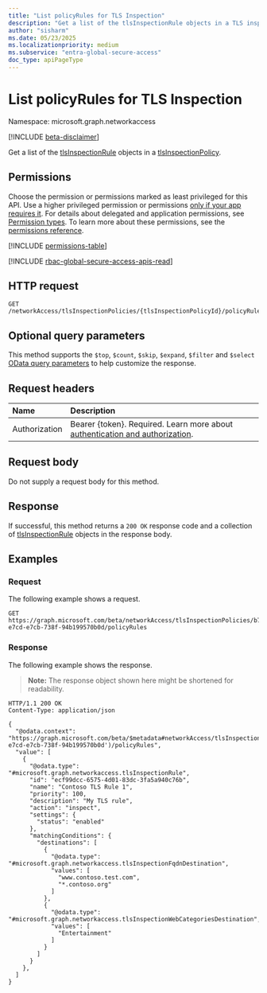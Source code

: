 ```yaml
---
title: "List policyRules for TLS Inspection"
description: "Get a list of the tlsInspectionRule objects in a TLS inspection policy."
author: "sisharm"
ms.date: 05/23/2025
ms.localizationpriority: medium
ms.subservice: "entra-global-secure-access"
doc_type: apiPageType
---
```


# List policyRules for TLS Inspection

Namespace: microsoft.graph.networkaccess

[!INCLUDE [beta-disclaimer](../../includes/beta-disclaimer.md)]

Get a list of the [tlsInspectionRule](../resources/networkaccess-tlsinspectionrule.md) objects in a [tlsInspectionPolicy](../resources/networkaccess-tlsinspectionpolicy.md).

## Permissions

Choose the permission or permissions marked as least privileged for this API. Use a higher privileged permission or permissions [only if your app requires it](/graph/permissions-overview#best-practices-for-using-microsoft-graph-permissions). For details about delegated and application permissions, see [Permission types](/graph/permissions-overview#permission-types). To learn more about these permissions, see the [permissions reference](/graph/permissions-reference).

<!-- {
  "blockType": "permissions",
  "name": "networkaccess-tlsinspectionpolicy-list-policyrules-permissions"
}
-->
[!INCLUDE [permissions-table](../includes/permissions/networkaccess-tlsinspectionpolicy-list-policyrules-permissions.md)]

[!INCLUDE [rbac-global-secure-access-apis-read](../includes/rbac-for-apis/rbac-global-secure-access-apis-read.md)]

## HTTP request

<!-- {
  "blockType": "ignored"
}
-->
``` http
GET /networkAccess/tlsInspectionPolicies/{tlsInspectionPolicyId}/policyRules
```

## Optional query parameters

This method supports the `$top`, `$count`, `$skip`, `$expand`, `$filter` and `$select` [OData query parameters](/graph/query-parameters) to help customize the response.

## Request headers

|Name|Description|
|:---|:---|
|Authorization|Bearer {token}. Required. Learn more about [authentication and authorization](/graph/auth/auth-concepts).|

## Request body

Do not supply a request body for this method.

## Response

If successful, this method returns a `200 OK` response code and a collection of [tlsInspectionRule](../resources/networkaccess-tlsinspectionrule.md) objects in the response body.

## Examples

### Request

The following example shows a request.
<!-- {
  "blockType": "request",
  "name": "list_tlsinspectionrule",
  "sampleKeys": ["b712c469-e7cd-e7cb-738f-94b199570b0d"]
}
-->
``` http
GET https://graph.microsoft.com/beta/networkAccess/tlsInspectionPolicies/b712c469-e7cd-e7cb-738f-94b199570b0d/policyRules
```

### Response

The following example shows the response.
>**Note:** The response object shown here might be shortened for readability.
<!-- {
  "blockType": "response",
  "truncated": true,
  "@odata.type": "microsoft.graph.networkaccess.tlsInspectionRule"
}
-->
``` http
HTTP/1.1 200 OK
Content-Type: application/json

{
  "@odata.context": "https://graph.microsoft.com/beta/$metadata#networkAccess/tlsInspectionPolicies('b712c469-e7cd-e7cb-738f-94b199570b0d')/policyRules",
  "value": [
    {
      "@odata.type": "#microsoft.graph.networkaccess.tlsInspectionRule",
      "id": "ecf99dcc-6575-4d01-83dc-3fa5a940c76b",
      "name": "Contoso TLS Rule 1",
      "priority": 100,
      "description": "My TLS rule",
      "action": "inspect",
      "settings": {
        "status": "enabled"
      },
      "matchingConditions": {
        "destinations": [
          {
            "@odata.type": "#microsoft.graph.networkaccess.tlsInspectionFqdnDestination",
            "values": [
              "www.contoso.test.com",
              "*.contoso.org"
            ]
          },
          {
            "@odata.type": "#microsoft.graph.networkaccess.tlsInspectionWebCategoriesDestination",
            "values": [
              "Entertainment"
            ]
          }
        ]
      }
    },
  ]
}
```
